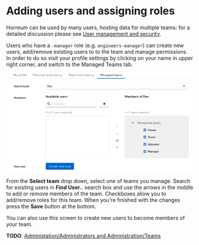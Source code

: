 # Adding users and assigning roles

Horreum can be used by many users, hosting data for multiple teams: for a detailed discussion please see [User management and security](/docs/about/users.html).

Users who have a `-manager` role (e.g. `engineers-manager`) can create new users, add/remove existing users to to the team and manage permissions. In order to do so visit your profile settings by clicking on your name in upper right corner, and switch to the Managed Teams tab.

<div class="screenshot"><img src="/assets/images/user_management/managed_teams.png" /></div>

From the **Select team** drop down, select one of teams you manage. Search for existing users in **Find User..** search box and use the arrows in the middle to add or remove members of the team. Checkboxes allow you to add/remove roles for this team. When you're finished with the changes press the **Save** button at the bottom.

You can also use this screen to create new users to become members of your team.

**TODO**: [Administation/Administrators and Administration/Teams](https://github.com/RedHatPerf/project-tracking/issues/391)

